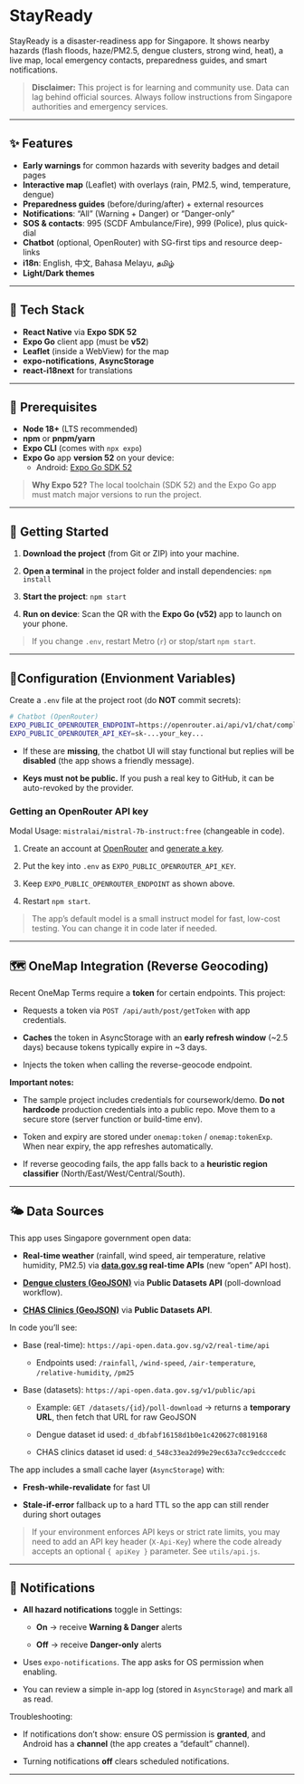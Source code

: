 # StayReady

StayReady is a disaster-readiness app for Singapore. It shows nearby hazards (flash floods, haze/PM2.5, dengue clusters, strong wind, heat), a live map, local emergency contacts, preparedness guides, and smart notifications.

> **Disclaimer:** This project is for learning and community use. Data can lag behind official sources. Always follow instructions from Singapore authorities and emergency services.

---

## ✨ Features

- **Early warnings** for common hazards with severity badges and detail pages
- **Interactive map** (Leaflet) with overlays (rain, PM2.5, wind, temperature, dengue)
- **Preparedness guides** (before/during/after) + external resources
- **Notifications**: “All” (Warning + Danger) or “Danger-only”
- **SOS & contacts**: 995 (SCDF Ambulance/Fire), 999 (Police), plus quick-dial
- **Chatbot** (optional, OpenRouter) with SG-first tips and resource deep-links
- **i18n**: English, 中文, Bahasa Melayu, தமிழ்
- **Light/Dark themes**

---

## 🔧 Tech Stack

- **React Native** via **Expo SDK 52**
- **Expo Go** client app (must be **v52**)
- **Leaflet** (inside a WebView) for the map
- **expo-notifications**, **AsyncStorage**
- **react-i18next** for translations

---

## 🧰 Prerequisites

- **Node 18+** (LTS recommended)
- **npm** or **pnpm/yarn**
- **Expo CLI** (comes with `npx expo`)
- **Expo Go** app **version 52** on your device:
  - Android: [Expo Go SDK 52](https://expo.dev/go?sdkVersion=52&platform=android&device=true](https://expo.dev/go?sdkVersion=52&platform=android&device=true))

> **Why Expo 52?** The local toolchain (SDK 52) and the Expo Go app must match major versions to run the project.

---

## 🚀 Getting Started

1. **Download the project** (from Git or ZIP) into your machine.

2. **Open a terminal** in the project folder and install dependencies: `npm install`

3. **Start the project**: `npm start`

4. **Run on device**: Scan the QR with the **Expo Go (v52)** app to launch on your phone.

> If you change `.env`, restart Metro (`r`) or stop/start `npm start`.

---

## 🔐Configuration (Envionment Variables)

Create a `.env` file at the project root (do **NOT** commit secrets):

```bash
# Chatbot (OpenRouter)
EXPO_PUBLIC_OPENROUTER_ENDPOINT=https://openrouter.ai/api/v1/chat/completions
EXPO_PUBLIC_OPENROUTER_API_KEY=sk-...your_key...
```

* If these are **missing**, the chatbot UI will stay functional but replies will be **disabled** (the app shows a friendly message).

* **Keys must not be public.** If you push a real key to GitHub, it can be auto-revoked by the provider.

### Getting an OpenRouter API key

Modal Usage: `mistralai/mistral-7b-instruct:free` (changeable in code).

1. Create an account at [OpenRouter](https://openrouter.ai/sign-in?redirect_url=https%3A%2F%2Fopenrouter.ai%2Fsettings%2Fpreferences) and [generate a key](https://openrouter.ai/settings/keys).

2. Put the key into `.env` as `EXPO_PUBLIC_OPENROUTER_API_KEY`.

3. Keep `EXPO_PUBLIC_OPENROUTER_ENDPOINT` as shown above.

4. Restart `npm start`.

> The app’s default model is a small instruct model for fast, low-cost testing. You can change it in code later if needed.

---

## 🗺️ OneMap Integration (Reverse Geocoding)

Recent OneMap Terms require a **token** for certain endpoints. This project:

* Requests a token via `POST /api/auth/post/getToken` with app credentials.

* **Caches** the token in AsyncStorage with an **early refresh window** (~2.5 days) because tokens typically expire in ~3 days.

* Injects the token when calling the reverse-geocode endpoint.

**Important notes:**

* The sample project includes credentials for coursework/demo. **Do not hardcode** production credentials into a public repo. Move them to a secure store (server function or build-time env).

* Token and expiry are stored under `onemap:token` / `onemap:tokenExp`. When near expiry, the app refreshes automatically.

* If reverse geocoding fails, the app falls back to a **heuristic region classifier** (North/East/West/Central/South).

---

## 🌤️ Data Sources

This app uses Singapore government open data:

* **Real-time weather** (rainfall, wind speed, air temperature, relative humidity, PM2.5) via **[data.gov.sg](https://data.gov.sg/) real-time APIs** (new “open” API host).

* **[Dengue clusters (GeoJSON)](https://data.gov.sg/datasets/d_dbfabf16158d1b0e1c420627c0819168/view)** via **Public Datasets API** (poll-download workflow).

* **[CHAS Clinics (GeoJSON)](https://data.gov.sg/datasets/d_548c33ea2d99e29ec63a7cc9edcccedc/view)** via **Public Datasets API**.

In code you’ll see:

* Base (real-time): `https://api-open.data.gov.sg/v2/real-time/api`

    * Endpoints used: `/rainfall`, `/wind-speed`, `/air-temperature`, `/relative-humidity`, `/pm25`

* Base (datasets): `https://api-open.data.gov.sg/v1/public/api`

    * Example: `GET /datasets/{id}/poll-download` → returns a **temporary URL**, then fetch that URL for raw GeoJSON

    * Dengue dataset id used: `d_dbfabf16158d1b0e1c420627c0819168`

    * CHAS clinics dataset id used: `d_548c33ea2d99e29ec63a7cc9edcccedc`

The app includes a small cache layer (`AsyncStorage`) with:

* **Fresh-while-revalidate** for fast UI

* **Stale-if-error** fallback up to a hard TTL so the app can still render during short outages

> If your environment enforces API keys or strict rate limits, you may need to add an API key header (`X-Api-Key`) where the code already accepts an optional `{ apiKey }` parameter. See `utils/api.js`.

---

## 🔔 Notifications

* **All hazard notifications** toggle in Settings:

    * **On** → receive **Warning & Danger** alerts

    * **Off** → receive **Danger-only** alerts

* Uses `expo-notifications`. The app asks for OS permission when enabling.

* You can review a simple in-app log (stored in `AsyncStorage`) and mark all as read.

Troubleshooting:

* If notifications don’t show: ensure OS permission is **granted**, and Android has a **channel** (the app creates a “default” channel).

* Turning notifications **off** clears scheduled notifications.

---

